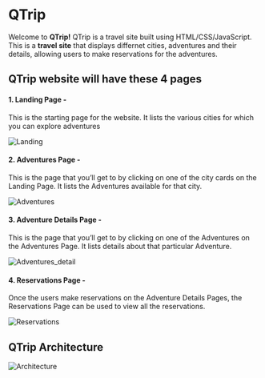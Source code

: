 
# QTrip

Welcome to **QTrip!** QTrip is a travel site built using HTML/CSS/JavaScript. This is a **travel site** that displays differnet cities, adventures and their details, allowing users to make reservations for the adventures.

## QTrip website will have these 4 pages
#### 1. Landing Page - 
This is the starting page for the website. It lists the various cities for which you can explore adventures

![Landing](https://drive.google.com/uc?export=view&id=1PHELIA2eVSOMBCXBjRu2ZyZOLWkTFUnf)

#### 2. Adventures Page - 
This is the page that you’ll get to by clicking on one of the city cards on the Landing Page. It lists the Adventures available for that city.

![Adventures](https://drive.google.com/uc?export=view&id=1o5Eg68QUouIvmg6DiWDKSFonsI2Apz17)

#### 3. Adventure Details Page - 
This is the page that you’ll get to by clicking on one of the Adventures on the Adventures Page. It lists details about that particular Adventure.

![Adventures_detail](https://drive.google.com/uc?export=view&id=1nccHi73P9mp1JS_OSppKcsSig4cfv7CW)

#### 4. Reservations Page - 
Once the users make reservations on the Adventure Details Pages, the Reservations Page can be used to view all the reservations.

![Reservations](https://drive.google.com/uc?export=view&id=1dp2hvPTFp2hoSxzgSzQ6OdX60u6m-TTh)

## QTrip Architecture
![Architecture](https://drive.google.com/uc?export=view&id=1H5l2Yd7rkt-7_3jgb-x2tvYnK0RE1doO)
